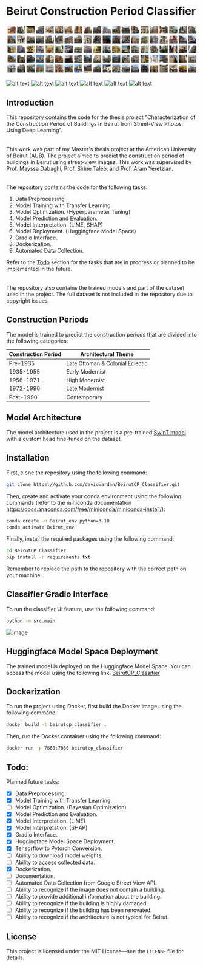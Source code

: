 # Beirut Construction Period Classifier 
![image](cover_img.png)

![alt text](https://img.shields.io/badge/Status-Under%20Development-red)
![alt text](https://img.shields.io/badge/Version-0.1.0-blue)
![alt text](https://img.shields.io/badge/License-MIT-green)
![alt text](https://img.shields.io/badge/Author-David%20Wardan-yellow)
![alt text](https://img.shields.io/badge/Supervisors-Prof.%20Mayssa%20Dabaghi%2C%20Prof.%20Sirine%20Taleb%2C%20Prof.%20Aram%20Yeretzian-lightgrey)
![alt text](https://img.shields.io/badge/Institution-American%20University%20of%20Beirut%20(AUB)-blue)

## Introduction
This repository contains the code for the thesis project "Characterization of the Construction Period of Buildings in Beirut from Street-View Photos Using Deep Learning".
######
This work was part of my Master's thesis project at the American University of Beirut (AUB).
The project aimed to predict the construction period of buildings in Beirut using street-view images.
This work was supervised by Prof. Mayssa Dabaghi, Prof. Sirine Taleb, and Prof. Aram Yeretzian.
######
The repository contains the code for the following tasks:
1. Data Preprocessing 
2. Model Training with Transfer Learning.
3. Model Optimization. (Hyperparameter Tuning)
4. Model Prediction and Evaluation.
5. Model Interpretation. (LIME, SHAP)
6. Model Deployment. (Huggingface Model Space)
7. Gradio Interface.
8. Dockerization.
9. Automated Data Collection.

Refer to the [Todo](#todo) section for the tasks that are in progress or planned to be implemented in the future.
######
The repository also contains the trained models and part of the dataset used in the project. The full dataset is not included in the repository due to copyright issues.
## Construction Periods
The model is trained to predict the construction periods that are divided into the following categories:

| Construction Period | Architectural Theme |
|---------------------|---------------------|
| Pre-1935            | Late Ottoman & Colonial Eclectic          |
| 1935-1955           | Early Modernist        |
| 1956-1971           | High Modernist       |
| 1972-1990           | Late Modernist        |
| Post-1990           | Contemporary       |

## Model Architecture
The model architecture
used in the project is a pre-trained [SwinT model](https://arxiv.org/abs/2103.14030) with a custom head fine-tuned on the dataset.

## Installation
First, clone the repository using the following command:
```bash
git clone https://github.com/davidwardan/BeirutCP_Classifier.git
```
Then, create and activate your conda environment using the following commands (refer to the miniconda documentation https://docs.anaconda.com/free/miniconda/miniconda-install/):
```bash
conda create -n Beirut_env python=3.10
conda activate Beirut_env
```
Finally, install the required packages using the following command:
```bash
cd BeirutCP_Classifier
pip install -r requirements.txt
```
Remember to replace the path to the repository with the correct path on your machine.

## Classifier Gradio Interface
To run the classifier UI feature, use the following command:
```bash
python -m src.main
```
![image](UI_example.png)

## Huggingface Model Space Deployment
The trained model is deployed on the Huggingface Model Space. You can access the model using the following link:
[BeirutCP_Classifier](davidwardan/Beirut_CP)

## Dockerization
To run the project using Docker, first build the Docker image using the following command:
```bash
docker build -t beirutcp_classifier .
```
Then, run the Docker container using the following command:
```bash
docker run -p 7860:7860 beirutcp_classifier
```

## Todo:
Planned future tasks:

- [x] Data Preprocessing.
- [x] Model Training with Transfer Learning.
- [ ] Model Optimization. (Bayesian Optimization)
- [x] Model Prediction and Evaluation.
- [x] Model Interpretation. (LIME)
- [x] Model Interpretation. (SHAP)
- [x] Gradio Interface.
- [x] Huggingface Model Space Deployment.
- [x] Tensorflow to Pytorch Conversion.
- [ ] Ability to download model weights.
- [ ] Ability to access collected data.
- [x] Dockerization.
- [ ] Documentation.
- [ ] Automated Data Collection from Google Street View API.
- [ ] Ability to recognize if the image does not contain a building.
- [ ] Ability to provide additional information about the building.
- [ ] Ability to recognize if the building is highly damaged.
- [ ] Ability to recognize if the building has been renovated.
- [ ] Ability to recognize if the architecture is not typical for Beirut.

## License
This project is licensed under the MIT License—see the `LICENSE` file for details.
